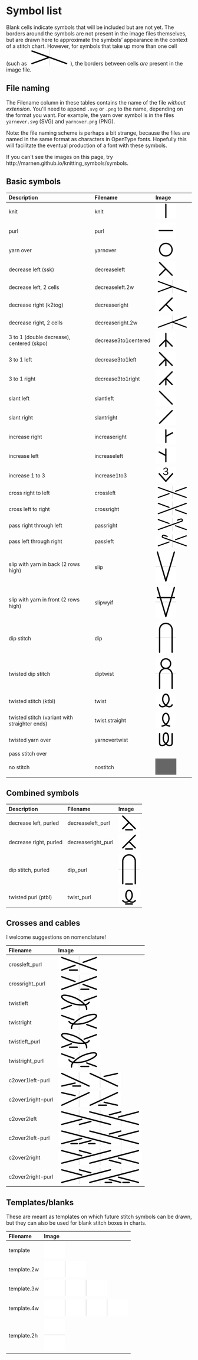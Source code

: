 # Symbol list

Blank cells indicate symbols that will be included but are not yet. The <span class='bordered'>borders</span> around the symbols are not present in the image files themselves, but are drawn here to approximate the symbols’ appearance in the context of a stitch chart. However, for symbols that take up more than one cell (such as ![decrease left, 2 cells](../JIS/decreaseleft.2w.svg)), the borders between cells _are_ present in the image file.

## File naming

The Filename column in these tables contains the name of the file _without extension_. You'll need to append `.svg` or `.png` to the name, depending on the format you want. For example, the yarn over symbol is in the files `yarnover.svg` (SVG) and `yarnover.png` (PNG).

Note: the file naming scheme is perhaps a bit strange, because the files are named in the same format as characters in OpenType fonts. Hopefully this will facilitate the eventual production of a font with these symbols.

<p class='hidden'>If you can't see the images on this page, try http://marnen.github.io/knitting_symbols/symbols.</p>

## Basic symbols

| Description                                   | Filename             | Image                                                   |
|:----------------------------------------------|:---------------------|:--------------------------------------------------------|
| knit                                          | knit                 | ![knit](../JIS/knit.svg)                                |
| purl                                          | purl                 | ![purl](../JIS/purl.svg)                                |
| yarn over                                     | yarnover             | ![yarn over](../JIS/yarnover.svg)                       |
| decrease left (ssk)                           | decreaseleft         | ![decrease left](../JIS/decreaseleft.svg)               |
| decrease left, 2 cells                        | decreaseleft.2w      | ![decrease left, 2 cells](../JIS/decreaseleft.2w.svg)   |
| decrease right (k2tog)                        | decreaseright        | ![decrease right](../JIS/decreaseright.svg)             |
| decrease right, 2 cells                       | decreaseright.2w     | ![decrease right, 2 cells](../JIS/decreaseright.2w.svg) |
| 3 to 1 (double decrease), centered (skpo)     | decrease3to1centered | ![3 to 1 centered](../JIS/decrease3to1centered.svg)     |
| 3 to 1 left                                   | decrease3to1left     | ![3 to 1 left](../JIS/decrease3to1left.svg)             |
| 3 to 1 right                                  | decrease3to1right    | ![3 to 1 right](../JIS/decrease3to1right.svg)           |
| slant left                                    | slantleft            | ![slant left](../JIS/slantleft.svg)                     |
| slant right                                   | slantright           | ![slant right](../JIS/slantright.svg)                   |
| increase right                                | increaseright        | ![increase right](../JIS/increaseright.svg)             |
| increase left                                 | increaseleft         | ![increase left](../JIS/increaseleft.svg)               |
| increase 1 to 3                               | increase1to3         | ![1 to 3](../JIS/increase1to3.svg)                      |
| cross right to left                           | crossleft            | ![cross left](../JIS/crossleft.svg)                     |
| cross left to right                           | crossright           | ![cross right](../JIS/crossright.svg)                   |
| pass right through left                       | passright            | ![pass right](../JIS/passright.svg)                     |
| pass left through right                       | passleft             | ![pass left](../JIS/passleft.svg)                       |
| slip with yarn in back (2 rows high)          | slip                 | ![slip](../JIS/slip.svg)                                |
| slip with yarn in front (2 rows high)         | slipwyif             | ![slip with yarn in front](../JIS/slipwyif.svg)         |
| dip stitch                                    | dip                  | ![dip](../JIS/dip.svg)                                  |
| twisted dip stitch                            | diptwist             | ![twisted dip](../JIS/diptwist.svg)                     |
| twisted stitch (ktbl)                         | twist                | ![twist](../JIS/twist.svg)                              |
| twisted stitch (variant with straighter ends) | twist.straight       | ![twist with straight ends](../JIS/twist.straight.svg)  |
| twisted yarn over                             | yarnovertwist        | ![twisted yarn over](../JIS/yarnovertwist.svg)          |
| pass stitch over                              |                      |                                                         |
| no stitch                                     | nostitch             | ![no stitch](../JIS/nostitch.svg)                       |

## Combined symbols

| Description            | Filename           | Image                                                    |
|:-----------------------|:-------------------|:---------------------------------------------------------|
| decrease left, purled  | decreaseleft_purl  | ![decrease left, purled](../JIS/decreaseleft_purl.svg)   |
| decrease right, purled | decreaseright_purl | ![decrease right, purled](../JIS/decreaseright_purl.svg) |
| dip stitch, purled     | dip_purl           | ![dip stitch, purled](../JIS/dip_purl.svg)               |
| twisted purl (ptbl)    | twist_purl         | ![twisted purl](../JIS/twist_purl.svg)                   |

## Crosses and cables

I welcome suggestions on nomenclature!

| Filename          | Image                                                            |
|:------------------|:-----------------------------------------------------------------|
| crossleft_purl    | ![cross right to left, purl in back](../JIS/crossleft_purl.svg)  |
| crossright_purl   | ![cross left to right, purl in back](../JIS/crossright_purl.svg) |
| twistleft         | ![twist right to left](../JIS/twistleft.svg)                     |
| twistright        | ![twist left to right](../JIS/twistright.svg)                    |
| twistleft_purl    | ![twist right to left, purl in back](../JIS/twistleft_purl.svg)  |
| twistright_purl   | ![twist left to right, purl in back](../JIS/twistright_purl.svg) |
| c2over1left-purl  | ![2 over 1 left, purl](../JIS/c2over1left-purl.svg)              |
| c2over1right-purl | ![2 over 1 right, purl](../JIS/c2over1right-purl.svg)            |
| c2over2left       | ![2 over 2 left](../JIS/c2over2left.svg)                         |
| c2over2left-purl  | ![2 over 2 left, purl](../JIS/c2over2left-purl.svg)              |
| c2over2right      | ![2 over 2 right](../JIS/c2over2right.svg)                       |
| c2over2right-purl | ![2 over 2 right, purl](../JIS/c2over2right-purl.svg)            |

## Templates/blanks

These are meant as templates on which future stitch symbols can be drawn, but they can also be used for blank stitch boxes in charts.

| Filename    | Image                               |
|:------------|:------------------------------------|
| template    | ![single cell](../JIS/template.svg) |
| template.2w | ![2 cells](../JIS/template.2w.svg)  |
| template.3w | ![3 cells](../JIS/template.3w.svg)  |
| template.4w | ![4 cells](../JIS/template.4w.svg)  |
| template.2h | ![2 rows](../JIS/template.2h.svg)   |
